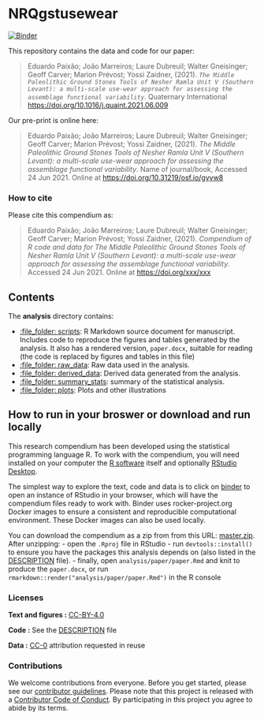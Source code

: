 
<!-- README.md is generated from README.Rmd. Please edit that file -->

# NRQgstusewear

[![Binder](https://mybinder.org/badge_logo.svg)](https://mybinder.org/v2/gh/Paixao-E/NRQgstusewear/master?urlpath=rstudio)

This repository contains the data and code for our paper:

> Eduardo Paixão; João Marreiros; Laure Dubreuil; Walter Gneisinger;
> Geoff Carver; Marion Prévost; Yossi Zaidner, (2021).
> *`The Middle Paleolithic Ground Stones Tools of Nesher Ramla Unit V (Southern Levant): a multi-scale use-wear approach for assessing the assemblage functional variability`*.
> Quaternary International
> <https://doi.org/10.1016/j.quaint.2021.06.009>

Our pre-print is online here:

> Eduardo Paixão; João Marreiros; Laure Dubreuil; Walter Gneisinger;
> Geoff Carver; Marion Prévost; Yossi Zaidner, (2021). *The Middle
> Paleolithic Ground Stones Tools of Nesher Ramla Unit V (Southern
> Levant): a multi-scale use-wear approach for assessing the assemblage
> functional variability*. Name of journal/book, Accessed 24 Jun 2021.
> Online at <https://doi.org/10.31219/osf.io/gyvw8>

### How to cite

Please cite this compendium as:

> Eduardo Paixão; João Marreiros; Laure Dubreuil; Walter Gneisinger;
> Geoff Carver; Marion Prévost; Yossi Zaidner, (2021). *Compendium of R
> code and data for The Middle Paleolithic Ground Stones Tools of Nesher
> Ramla Unit V (Southern Levant): a multi-scale use-wear approach for
> assessing the assemblage functional variability*. Accessed 24 Jun
> 2021. Online at <https://doi.org/xxx/xxx>

## Contents

The **analysis** directory contains:

-   [:file\_folder: scripts](/analysis/paper): R Markdown source
    document for manuscript. Includes code to reproduce the figures and
    tables generated by the analysis. It also has a rendered version,
    `paper.docx`, suitable for reading (the code is replaced by figures
    and tables in this file)
-   [:file\_folder: raw\_data](/analysis/raw_data): Raw data used in the
    analysis.
-   [:file\_folder: derived\_data](/analysis/derived_data): Derived data
    generated from the analysis.
-   [:file\_folder: summary\_stats](/analysis/summary_stats): summary of
    the statistical analysis.
-   [:file\_folder: plots](/analysis/plots): Plots and other
    illustrations

## How to run in your broswer or download and run locally

This research compendium has been developed using the statistical
programming language R. To work with the compendium, you will need
installed on your computer the [R
software](https://cloud.r-project.org/) itself and optionally [RStudio
Desktop](https://rstudio.com/products/rstudio/download/).

The simplest way to explore the text, code and data is to click on
[binder](https://mybinder.org/v2/gh/Paixao-E/NRQgstusewear/master?urlpath=rstudio)
to open an instance of RStudio in your browser, which will have the
compendium files ready to work with. Binder uses rocker-project.org
Docker images to ensure a consistent and reproducible computational
environment. These Docker images can also be used locally.

You can download the compendium as a zip from from this URL:
[master.zip](/archive/master.zip). After unzipping: - open the `.Rproj`
file in RStudio - run `devtools::install()` to ensure you have the
packages this analysis depends on (also listed in the
[DESCRIPTION](/DESCRIPTION) file). - finally, open
`analysis/paper/paper.Rmd` and knit to produce the `paper.docx`, or run
`rmarkdown::render("analysis/paper/paper.Rmd")` in the R console

### Licenses

**Text and figures :**
[CC-BY-4.0](http://creativecommons.org/licenses/by/4.0/)

**Code :** See the [DESCRIPTION](DESCRIPTION) file

**Data :** [CC-0](http://creativecommons.org/publicdomain/zero/1.0/)
attribution requested in reuse

### Contributions

We welcome contributions from everyone. Before you get started, please
see our [contributor guidelines](CONTRIBUTING.md). Please note that this
project is released with a [Contributor Code of Conduct](CONDUCT.md). By
participating in this project you agree to abide by its terms.
